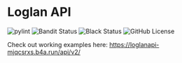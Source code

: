 # Loglan API

![pylint]()
![Bandit Status](https://img.shields.io/github/actions/workflow/status/torrua/loglan_api/bandit.yml?label=bandit)
![Black Status](https://img.shields.io/github/actions/workflow/status/torrua/loglan_api/black.yml?label=Black&labelColor=black)
![GitHub License](https://img.shields.io/github/license/torrua/loglan_api)

Check out working examples here:
https://loglanapi-mjqcsrxs.b4a.run/api/v2/